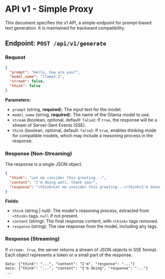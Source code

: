 # API v1 - Simple Proxy

This document specifies the v1 API, a simple endpoint for prompt-based text generation. It is maintained for backward compatibility.

## Endpoint: `POST /api/v1/generate`

### Request

```json
{
  "prompt": "Hello, how are you?",
  "model_name": "llama3.2",
  "stream": false,
  "think": false
}
```

**Parameters:**
- `prompt` (string, **required**): The input text for the model.
- `model_name` (string, **required**): The name of the Ollama model to use.
- `stream` (boolean, optional, default: `false`): If `true`, the response will be a stream of Server-Sent Events (SSE).
- `think` (boolean, optional, default: `false`): If `true`, enables thinking mode for compatible models, which may include a reasoning process in the response.

### Response (Non-Streaming)

The response is a single JSON object.

```json
{
  "think": "Let me consider this greeting...",
  "content": "I'm doing well, thank you!",
  "response": "<think>Let me consider this greeting...</think>I'm doing well, thank you!"
}
```

**Fields:**
- `think` (string | null): The model's reasoning process, extracted from `<think>` tags. `null` if not present.
- `content` (string): The final response content, with `<think>` tags removed.
- `response` (string): The raw response from the model, including any tags.

### Response (Streaming)

If `stream: true`, the server returns a stream of JSON objects in SSE format. Each object represents a token or a small part of the response.

```text
data: {"think": "...", "content": "I'm", "response": "..."}
data: {"think": "...", "content": "I'm doing", "response": "..."}
...
```

